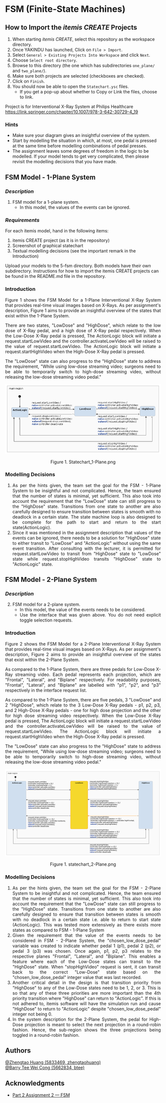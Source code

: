 # FSM (Finite-State Machines)

## How to Import the *itemis CREATE* Projects

1. When starting *itemis CREATE*, select this repository as the workspace directory.
2. Once YAKINDU has launched, Click on `File > Import`.
3. Select `General > Existing Projects Into Workspace` and click `Next`.
4. Choose `Select root directory`.
5. Browse to this directory (the one which has subdirectories `one_plane/` and `two_plane/`).
6. Make sure both projects are selected (checkboxes are checked).
7. Click on `Finish`.
8. You should now be able to open the `Statechart.ysc` files.
   - If you get a pop-up about whether to Copy or Link the files, choose to link.

Project is for Interventional X-Ray System at Philips Healthcare
https://link.springer.com/chapter/10.1007/978-3-642-30729-4_19

### Hints
- Make sure your diagram gives an insightful overview of the system.
- Start by modelling the situation in which, at most, one pedal is pressed at the same time before modelling combinations
of pedal presses.
- The assignment leaves some degrees of freedom in the logic to be modelled. If your model tends to get very complicated,
then please revisit the modelling decisions that you have made.

## FSM Model - 1-Plane System
### *Description*
1. FSM model for a 1-plane system.
   * In this model, the values of the events can be ignored.

### *Requirements*
For each itemis model, hand in the following items:
1. itemis CREATE project (as it is in the repository)
2. Screenshot of graphical statechart
3. Textual modelling decisions (see the important remark in the Introduction)

Upload your models to the 5-fsm directory. Both models have their own subdirectory. Instructions for how to import
the itemis CREATE projects can be found in the README.md file in the repository.

### Introduction
<div style='text-align: justify;'>
Figure 1 shows the FSM Model for a 1-Plane Interventional X-Ray System that provides real-time visual images based 
on X-Rays. As per assignment's description, Figure 1 aims to provide an insightful overview of the states that exist
within the 1-Plane System. 

There are two states, "LowDose" and "HighDose", which relate to the low dose of X-Ray pedal, and a high dose of X-Ray
pedal respectively. When the Low-Dose X-Ray pedal is pressed, The ActionLogic block will initiate a request.startLowVideo
and the controller.activateLowVideo will be raised to the value of request.startLowVideo. The ActionLogic block will
initiate a request.startHighVideo when the High-Dose X-Ray pedal is pressed.

The "LowDose" state can also progress to the "HighDose" state to address the requirement, "While using low-dose streaming
video; surgeons need to be able to temporarily switch to high-dose streaming video, without releasing the low-dose
streaming video pedal."

![statechart_1-Plane.png](statechart_1-Plane.png)
<p align="center">Figure 1. Statechart_1-Plane.png</p>

### Modelling Decisions

1. As per the hints given, the team set the goal for the FSM - 1-Plane System to be insightful and not complicated.
   Hence, the team ensured that the number of states is minimal, yet sufficient. This also took into account the
   requirement that the "LowDose" state can still progress to the "HighDose" state. Transitions from one state to another
   are also carefully designed to ensure transition between states is smooth with no deadlock in a certain state. The
   state machine loop is also designed to be complete for the path to start and return to the start state(ActionLogic).
2. Since it was mentioned in the assignment description that values of the events can be ignored, there needs to be a
   solution for "HighDose" state to either transit to "LowDose" and "ActionLogic" without using the same event transition.
   After consulting with the lecturer, it is permitted for request.startLowVideo to transit from "HighDose" state to
   "LowDose" state while request.stopHighVideo transits "HighDose" state to "ActionLogic" state.

## FSM Model - 2-Plane System
### *Description*
2. FSM model for a 2-plane system.
   * In this model, the value of the events needs to be considered.
   * Use the interface that was given above. You do not need explicit toggle selection requests.

### Introduction
Figure 2 shows the FSM Model for a 2-Plane Interventional X-Ray System that provides real-time visual images based
on X-Rays. As per assignment's description, Figure 2 aims to provide an insightful overview of the states that exist
within the 2-Plane System.

As compared to the 1-Plane System, there are three pedals for Low-Dose X-Ray streaming video. Each pedal represents each
projection, which are "Frontal", "Lateral", and "Biplane" respectively. For readability purposes, "Frontal", "Lateral",
and "Biplane" are labelled with "p1", "p2", and "p3" respectively in the interface request list.

As compared to the 1-Plane System, there are five pedals, 3 "LowDose" and 2 "HighDose", which relate to the 3 Low-Dose 
X-Ray pedals - p1, p2, p3, and 2 High-Dose X-Ray pedals - one for high dose projection and the other for high dose 
streaming video respectively. When the Low-Dose X-Ray pedal is pressed, The ActionLogic block will initiate a 
request.startLowVideo and the controller.activateLowVideo will be raised to the value of request.startLowVideo. The 
ActionLogic block will initiate a request.startHighVideo when the High-Dose X-Ray pedal is pressed.

The "LowDose" state can also progress to the "HighDose" state to address the requirement, "While using low-dose streaming
video; surgeons need to be able to temporarily switch to high-dose streaming video, without releasing the low-dose
streaming video pedal."

![statechart_2-Plane.png](statechart_2-Plane.png)
<p align="center">Figure 1. statechart_2-Plane.png</p>

### Modelling Decisions

1. As per the hints given, the team set the goal for the FSM - 2-Plane System to be insightful and not complicated.
   Hence, the team ensured that the number of states is minimal, yet sufficient. This also took into account the
   requirement that the "LowDose" state can still progress to the "HighDose" state. Transitions from one state to another
   are also carefully designed to ensure that transition between states is smooth with no deadlock in a certain state i.e.
   able to return to start state (ActionLogic). This was tested more extensively as there exists more states as compared
   to FSM - 1-Plane System
2. Given the requirement that the value of the events needs to be considered in FSM - 2-Plane System, the
   "chosen_low_dose_pedal" variable was created to indicate whether pedal 1 (p1), pedal 2 (p2), or pedal 3 (p3) was 
   chosen. Once again, p1, p2, p3 relates to the respective planes "Frontal", "Lateral", and "Biplane". This enables a 
   feature where each of the Low-Dose states can transit to the "HighDose" state. When "stopHighVideo" request is sent, 
   it can transit back to the correct "Low-Dose" state based on the "chosen_low_dose_pedal" integer value that was last
   recorded. 
3. Another critical detail in the design is that transition priority from "HighDose" to any of the Low-Dose states need
   to be 1, 2, or 3. This is so that any of these three priorities are more important than the 4th priority transition where
   "HighDose" can return to "ActionLogic". If this is not adhered to, itemis software will have the simulation run and 
   cause "HighDose" to return to "ActionLogic" despite "chosen_low_dose_pedal" integer not being 0.
4. In the system description for the 2-Plane System, the pedal for High-Dose projection is meant to select the next 
   projection in a round-robin fashion. Hence, the sub-region shows the three projections being toggled in a round-robin 
   fashion.

## Authors
[@Zhengtao Huang (5833469, zhengtaohuang)]()<br>
[@Barry Tee Wei Cong (5662834, btee)]()

## Acknowledgments
* [Part 2 Assignment 2 — FSM](https://cese.pages.ewi.tudelft.nl/software-systems/part-2/assignments/fsm.html)
</div>